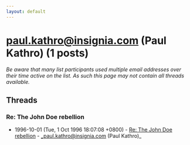 ```yaml
---
layout: default
---
```


# paul.kathro@insignia.com (Paul Kathro) (1 posts)

_Be aware that many list participants used multiple email addresses over their time active on the list. As such this page may not contain all threads available._

## Threads

### Re: The John Doe rebellion
+ 1996-10-01 (Tue, 1 Oct 1996 18:07:08 +0800) - [Re: The John Doe rebellion](/archive/1996/10/c26a434f1b02f923a634424b1a8011e923bc5749a1755a4228ddf9f335b09dd3) - _paul.kathro@insignia.com (Paul Kathro)_

